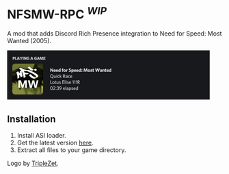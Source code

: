 # NFSMW-RPC <sup>*WIP*</sup>

A mod that adds Discord Rich Presence integration to Need for Speed: Most Wanted (2005).  

<img src="assets/presence.png">  

## Installation

1. Install ASI loader.
2. Get the latest version [here](https://github.com/wictornogueira/nfsmw-rpc/releases/latest/download/nfsmw-rpc.zip).
3. Extract all files to your game directory.

Logo by [TripleZet](https://www.deviantart.com/triplezet).
